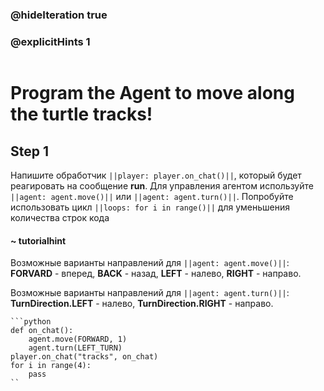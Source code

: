 ### @hideIteration true 
### @explicitHints 1

```python
```
# Program the Agent to move along the turtle tracks!

## Step 1
Напишите обработчик ``||player: player.on_chat()||``, который будет реагировать на сообщение **run**. Для управления агентом используйте ``||agent: agent.move()||`` или ``||agent: agent.turn()||``. Попробуйте использовать цикл ``||loops: for i in range()||`` для уменьшения количества строк кода
#### ~ tutorialhint 
Возможные варианты направлений для ``||agent: agent.move()||``: **FORVARD** - вперед, **BACK** - назад, **LEFT** - налево, **RIGHT** - направо.

Возможные варианты направлений для ``||agent: agent.turn()||``: **TurnDirection.LEFT** - налево, **TurnDirection.RIGHT** - направо.
```ghost
```python
def on_chat():
    agent.move(FORWARD, 1)
    agent.turn(LEFT_TURN)
player.on_chat("tracks", on_chat)
for i in range(4):
    pass
``
``` 